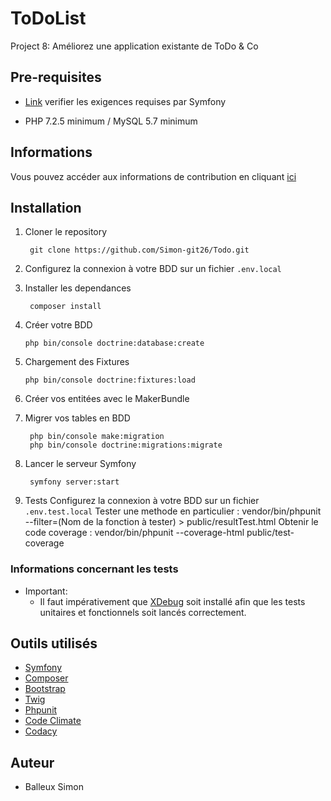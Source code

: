 ToDoList
========
Project 8: Améliorez une application existante de ToDo & Co


## Pre-requisites
- [Link](https://symfony.com/doc/5.x/setup.html#technical-requirements) verifier les exigences requises par Symfony

- PHP 7.2.5 minimum / MySQL 5.7 minimum

## Informations

Vous pouvez accéder aux informations de contribution en cliquant [ici](https://github.com/Simon-git26/Todo/blob/master/contribution.md)

## Installation

1. Cloner le repository 

        git clone https://github.com/Simon-git26/Todo.git

2. Configurez la connexion à votre BDD sur un fichier `.env.local`

3. Installer les dependances

        composer install
        
4.  Créer votre BDD

        php bin/console doctrine:database:create

4.  Chargement des Fixtures

        php bin/console doctrine:fixtures:load 

5.  Créer vos entitées avec le MakerBundle
        
6. Migrer vos tables en BDD

        php bin/console make:migration
        php bin/console doctrine:migrations:migrate 

8. Lancer le serveur Symfony
   
        symfony server:start
        
        
9. Tests
        Configurez la connexion à votre BDD sur un fichier `.env.test.local`
        Tester une methode en particulier : vendor/bin/phpunit --filter=(Nom de la fonction à tester) > public/resultTest.html
        Obtenir le code coverage : vendor/bin/phpunit --coverage-html public/test-coverage

### Informations concernant les tests

  * Important:
     * Il faut impérativement que [XDebug](https://xdebug.org/) soit installé afin que les tests unitaires et fonctionnels soit lancés correctement.
 
 ## Outils utilisés

  * [Symfony](https://symfony.com/)
  * [Composer](https://getcomposer.org/)
  * [Bootstrap](https://getbootstrap.com/)
  * [Twig](https://twig.symfony.com/)
  * [Phpunit](https://phpunit.de/)
  * [Code Climate](https://codeclimate.com/)
  * [Codacy](https://www.codacy.com/)
  
## Auteur

  * Balleux Simon